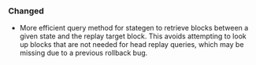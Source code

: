 ### Changed
- More efficient query method for stategen to retrieve blocks between a given state and the replay target block. This avoids attempting to look up blocks that are not needed for head replay queries, which may be missing due to a previous rollback bug.
